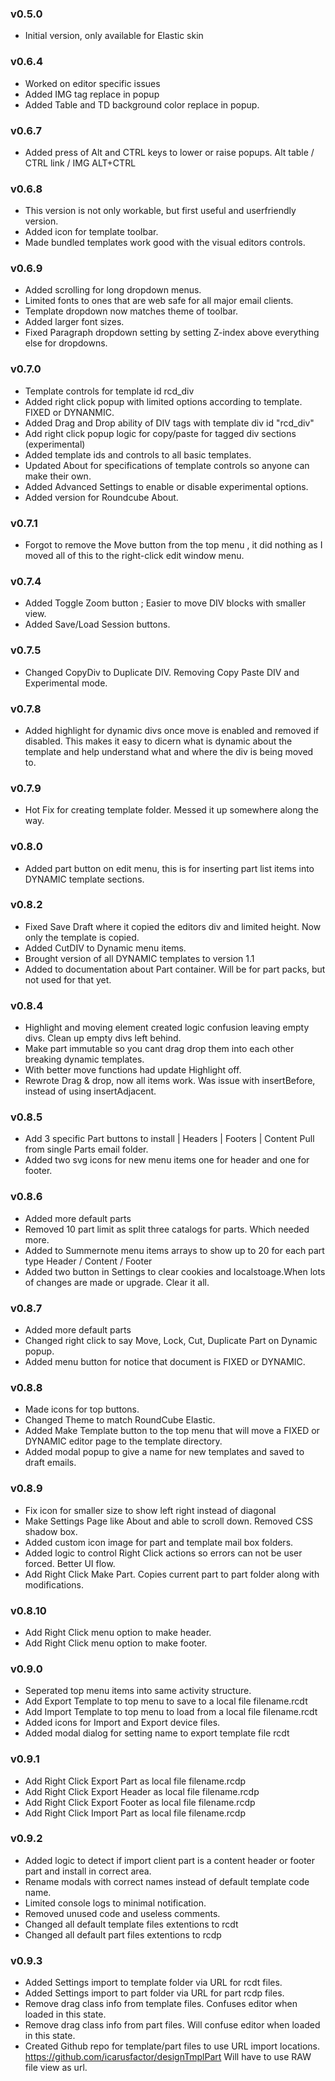 ### v0.5.0
 - Initial version, only available for Elastic skin

### v0.6.4
 - Worked on editor specific issues
 - Added IMG tag replace in popup
 - Added Table and TD background color replace in popup.

### v0.6.7
 - Added press of Alt and CTRL keys to lower or raise popups.
                 Alt table /  CTRL link / IMG ALT+CTRL

### v0.6.8
 - This version is not only workable, but first useful and userfriendly version. 
 - Added icon for template toolbar.
 - Made bundled templates work good with the visual editors controls. 

### v0.6.9
 - Added scrolling for long dropdown menus.
 - Limited fonts to ones that are web safe for all major email clients. 
 - Template dropdown now matches theme of toolbar.
 - Added larger font sizes. 
 - Fixed Paragraph dropdown setting by setting Z-index above everything else for dropdowns.

### v0.7.0
 - Template controls for template id rcd_div
 - Added right click popup with limited options according to template. FIXED or DYNANMIC.
 - Added Drag and Drop ability of DIV tags with template div id "rcd_div"
 - Add right click popup logic for copy/paste for tagged div sections (experimental)
 - Added template ids and controls to all basic templates.
 - Updated About for specifications of template controls so anyone can make their own.
 - Added Advanced Settings to enable or disable experimental options.
 - Added version for Roundcube About. 

### v0.7.1
 - Forgot to remove the Move button from the top menu , it did nothing as I moved all of this to the right-click edit window menu.  

### v0.7.4
 - Added Toggle Zoom button ; Easier to move DIV blocks with smaller view. 
 - Added Save/Load Session buttons.
 

### v0.7.5
 - Changed CopyDiv to Duplicate DIV. Removing Copy Paste DIV and Experimental mode. 

### v0.7.8 
 - Added highlight for dynamic divs once move is enabled and removed if disabled. This makes it easy to dicern what is dynamic about the template and help understand what and where the div is being moved to.

### v0.7.9
 - Hot Fix for creating template folder. Messed it up somewhere along the way. 

### v0.8.0
 - Added part button on edit menu, this is for inserting part list items into DYNAMIC template sections.


### v0.8.2
 - Fixed Save Draft where it copied the editors div and limited height. Now only the template is copied. 
 - Added CutDIV to Dynamic menu items.
 - Brought version of all DYNAMIC templates to version 1.1
 - Added to documentation about Part container. Will be for part packs, but not used for that yet.  

### v0.8.4
 - Highlight and moving element created logic confusion leaving empty divs. Clean up empty divs left behind. 
 - Make part immutable so you cant drag  drop them into each other breaking dynamic templates. 
 - With better move functions had update Highlight off.
 - Rewrote Drag & drop, now all items work. Was issue with insertBefore, instead of using insertAdjacent. 

### v0.8.5
 - Add 3 specific Part buttons to install | Headers | Footers | Content Pull from single Parts email folder.  
 - Added two svg icons for new menu items one for header and one for footer.

### v0.8.6
 - Added more default parts 
 - Removed 10 part limit as split three catalogs for parts. Which needed more.
 - Added to Summernote menu items arrays to show up to 20 for each part type Header  / Content / Footer
 - Added two button in Settings to clear cookies and localstoage.When lots of changes are made or upgrade. Clear it all.

### v0.8.7
 - Added more default parts
 - Changed right click to say Move, Lock, Cut, Duplicate Part on Dynamic popup.
 - Added menu button for notice that document is FIXED or DYNAMIC.

### v0.8.8
 - Made icons for top buttons.  
 - Changed Theme to match RoundCube Elastic. 
 - Added Make Template button to the top menu that will move a FIXED or DYNAMIC editor page to the template directory. 
 - Added modal popup to give a name for new templates and saved to draft emails.  

### v0.8.9
 - Fix icon for smaller size to show left right instead of diagonal 
 - Make Settings Page like About and able to scroll down. Removed CSS shadow box.
 - Added custom icon image for part and template mail box folders. 
 - Added logic to control Right Click actions so errors can not be user forced. Better UI flow.
 - Add Right Click Make Part. Copies current part to part folder along with modifications. 

### v0.8.10    
 - Add Right Click menu option to make header.
 - Add Right Click menu option to make footer.

### v0.9.0
 - Seperated top menu items into same activity structure. 
 - Add Export Template to top menu to save to a local file filename.rcdt
 - Add Import Template to top menu to load from a local file filename.rcdt
 - Added icons for Import and Export device files. 
 - Added modal dialog for setting name to export template file rcdt

### v0.9.1
 - Add Right Click Export Part as local file filename.rcdp
 - Add Right Click Export Header as local file filename.rcdp
 - Add Right Click Export Footer as local file filename.rcdp
 - Add Right Click Import Part as local file filename.rcdp

### v0.9.2
 - Added logic to detect if import client part is a content header or footer part and install in correct area. 
 - Rename modals with correct names instead of default template code name. 
 - Limited console logs to minimal notification. 
 - Removed unused code and useless comments. 
 - Changed all default template files extentions to rcdt
 - Changed all default part files extentions to rcdp

### v0.9.3
 - Added Settings import to template folder via URL for rcdt files. 
 - Added Settings import to part folder via URL for part rcdp files. 
 - Remove drag class info from template files. Confuses editor when loaded in this state. 
 - Remove drag class info from part files. Will confuse editor when loaded in this state. 
 - Created Github repo for template/part files to use URL import locations.
      https://github.com/icarusfactor/designTmplPart Will have to use RAW file view as url.




 




